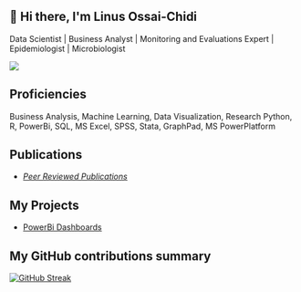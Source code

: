 ## 👋 Hi there, I'm Linus Ossai-Chidi
Data Scientist | Business Analyst | Monitoring and Evaluations Expert | Epidemiologist | Microbiologist

![](https://komarev.com/ghpvc/?username=linus4one&color=05F26C)

<h2>Proficiencies</h2>
Business Analysis, Machine Learning, Data Visualization, Research
Python, R, PowerBi, SQL, MS Excel, SPSS, Stata, GraphPad, MS PowerPlatform

<h2>Publications</h2>
<ul>
<li><a href="https://orcid.org/0000-0002-5385-0389"><i>Peer Reviewed Publications</i></a></li>
</ul>

<h2>My Projects</h2>
<ul>
<li><a href="https://github.com/linus4one/PowerBidashboards">PowerBi Dashboards</a></li>
</ul>

<h2>My GitHub contributions summary</h2>

[![GitHub Streak](https://github-readme-streak-stats.herokuapp.com?user=linus4one&theme=dark&ring=fb4362&file=fb4362&currStreakNum=fb4362&currStreakLabel=fb4362&hide_border=true)](https://git.io/streak-stats)




